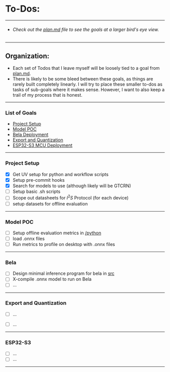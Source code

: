 # To-Dos:
- - -
 * ###### Check out the [plan.md](./plan.md) file to see the goals at a larger bird's eye view.
- - - 
## Organization:

 - Each set of Todos that I leave myself will be loosely tied to a goal from [plan.md](./plan.md). 
 - There is likely to be some bleed between these goals, as things are rarely built completely linearly. I will try to place these smaller to-dos as tasks of sub-goals where it makes sense. However, I want to also keep a trail of my process that is honest. 
- - - 
 ### List of Goals

 - [Project Setup](#project-setup)
 - [Model POC](#model-poc)
 - [Bela Deployment](#bela)
 - [Export and Quantization](#export-and-quantization)
 - [ESP32-S3 MCU Deployment](#esp32-s3)

- - - 

### Project Setup

 - [X] Get UV setup for python and workflow scripts
 - [x] Setup pre-commit hooks
 - [x] Search for models to use (although likely will be GTCRN)
 - [ ] Setup basic .sh scripts
 - [ ] Scope out datasheets for $I^{2}S$ Protocol (for each device)
 - [ ] setup datasets for offline evaluation

- - - 

### Model POC

 - [ ] Setup offline evaluation metrics in [/python](/python/)
 - [ ] load .onnx files
 - [ ] Run metrics to profile on desktop with .onnx files 

- - - 

### Bela 

 - [ ] Design minimal inference program for bela in [src](/src/)
 - [ ] X-compile .onnx model to run on Bela
 - [ ] ...

- - - 

### Export and Quantization

 - [ ] ...
 - [ ] ...


- - - 

### ESP32-S3

 - [ ] ...
 - [ ] ...

- - - 
